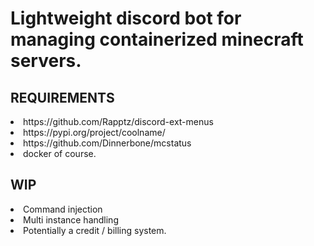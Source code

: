 <h1>Lightweight discord bot for managing containerized minecraft servers.</h1>

<h2>REQUIREMENTS</h2>
<li>https://github.com/Rapptz/discord-ext-menus</li>
<li>https://pypi.org/project/coolname/</li>
<li>https://github.com/Dinnerbone/mcstatus</li>
<li>docker of course.</li>

<h2>WIP</h2>
<li>Command injection</li>
<li>Multi instance handling</li>
<li>Potentially a credit / billing system.</li>
